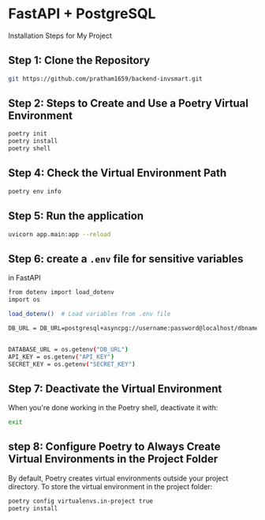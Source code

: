 # FastAPI + PostgreSQL

Installation Steps for My Project

## Step 1: Clone the Repository

```bash
git https://github.com/pratham1659/backend-invsmart.git
```

## Step 2: Steps to Create and Use a Poetry Virtual Environment

```bash
poetry init
poetry install
poetry shell
```

## Step 4: Check the Virtual Environment Path

```bash
poetry env info
```

## Step 5: Run the application

```bash
uvicorn app.main:app --reload
```

## Step 6: create a `.env` file for sensitive variables

in FastAPI

```bash
from dotenv import load_dotenv
import os

load_dotenv()  # Load variables from .env file

DB_URL = DB_URL=postgresql+asyncpg://username:password@localhost/dbname


DATABASE_URL = os.getenv("DB_URL")
API_KEY = os.getenv("API_KEY")
SECRET_KEY = os.getenv("SECRET_KEY")
```

## Step 7: Deactivate the Virtual Environment

When you're done working in the Poetry shell, deactivate it with:

```bash
exit
```

## step 8: Configure Poetry to Always Create Virtual Environments in the Project Folder

By default, Poetry creates virtual environments outside your project directory. To store the virtual environment in the project folder:

```bash
poetry config virtualenvs.in-project true
poetry install
```
